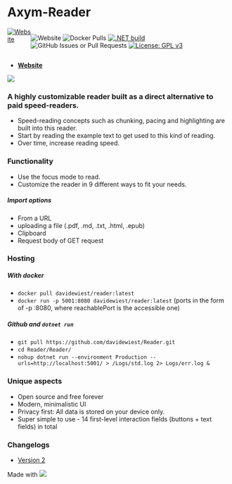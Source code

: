 # Axym-Reader
<div style="display: flex;">
<a href="https://axym.davidewiest.com">
  <img alt="Website" src="https://img.shields.io/website?url=https%3A%2F%2Faxym.davidewiest.com">
</a>  
  
![Website](https://img.shields.io/website?url=https%3A%2F%2Faxym.davidewiest.com) ![Docker Pulls](https://img.shields.io/docker/pulls/davidewiest/reader) [![.NET build](https://github.com/Axym-Labs/Axym-Reader/actions/workflows/dotnet-desktop.yml/badge.svg?branch=main)](https://github.com/Axym-Labs/Axym-Reader/actions/workflows/dotnet-desktop.yml) ![GitHub Issues or Pull Requests](https://img.shields.io/github/issues/axym-labs/Axym-Reader) [![License: GPL v3](https://img.shields.io/badge/License-GPLv3-blue.svg)](https://www.gnu.org/licenses/gpl-3.0)

</div>

- **[Website](https://axym.davidewiest.com/)**

<a href="https://hub.docker.com/r/davidewiest/reader">
  <img src="https://img.shields.io/badge/Docker-2CA5E0?style=for-the-badge&logo=docker&logoColor=white" />
</a>


### A highly customizable reader built as a direct alternative to paid speed-readers.
- Speed-reading concepts such as chunking, pacing and highlighting are built into this reader.
- Start by reading the example text to get used to this kind of reading.
- Over time, increase reading speed.

### Functionality
- Use the focus mode to read.
- Customize the reader in 9 different ways to fit your needs.

##### Import options
- From a URL
- uploading a file (.pdf, .md, .txt, .html, .epub)
- Clipboard
- Request body of GET request

### Hosting
##### With docker
- `docker pull davidewiest/reader:latest`
- `docker run -p 5001:8080 davidewiest/reader:latest` (ports in the form of -p <reachablePort>:8080, where reachablePort is the accessible one)

##### Github and `dotnet run`
- `git pull https://github.com/davidewiest/Reader.git`
- `cd Reader/Reader/`
- `nohup dotnet run --environment Production --urls=http://localhost:5001/ > /Logs/std.log 2> Logs/err.log &`

### Unique aspects
- Open source and free forever
- Modern, minimalistic UI
- Privacy first: All data is stored on your device only.
- Super simple to use - 14 first-level interaction fields (buttons + text fields) in total


### Changelogs
- [Version 2](https://github.com/Axym-Labs/Axym-Reader/wiki/Changelog-Version-2)


Made with <img src="https://img.shields.io/badge/.NET-512BD4?style=for-the-badge&logo=dotnet&logoColor=white" />
